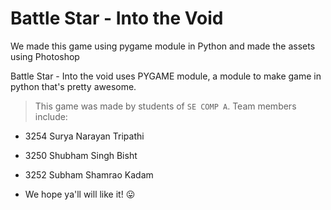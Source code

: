 # Battle Star - Into the Void

We made this game using pygame module in Python and made the assets using Photoshop

Battle Star - Into the void uses PYGAME module, a module to make game in python that's pretty awesome.

> This game was made by students of `SE COMP A`. Team members include:

- 3254 Surya Narayan Tripathi
- 3250 Shubham Singh Bisht
- 3252 Subham Shamrao Kadam

- We hope ya'll will like it! 😛
